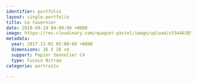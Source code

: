 ```yaml
---
identifier: portfolio
layout: single-portfolio
title: Le tavernier
date: 2018-09-19 04:00:00 +0000
image: https://res.cloudinary.com/npaquet-pastel/image/upload/v1544638547/Image-1-17-820x1024.jpg
metadata:
  year: 2017-12-01 05:00:00 +0000
  dimensions: 36 X 28 cm
  support: Papier Sennelier C4
  type: Fusain Nitram
categorie: portraits

---
```

